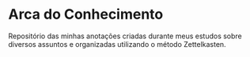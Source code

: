 # Arca do Conhecimento

Repositório das minhas anotações criadas durante meus estudos sobre diversos assuntos e organizadas utilizando o método Zettelkasten.